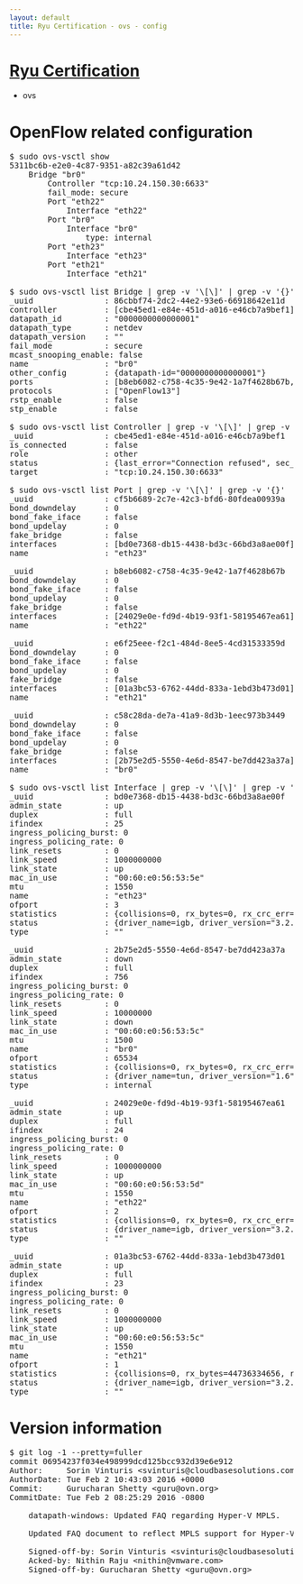 ```yaml
---
layout: default
title: Ryu Certification - ovs - config
---
```

# [Ryu Certification](http://osrg.github.io/ryu/certification.html)
* ovs 

# OpenFlow related configuration
<pre>
$ sudo ovs-vsctl show
5311bc6b-e2e0-4c87-9351-a82c39a61d42
    Bridge "br0"
        Controller "tcp:10.24.150.30:6633"
        fail_mode: secure
        Port "eth22"
            Interface "eth22"
        Port "br0"
            Interface "br0"
                type: internal
        Port "eth23"
            Interface "eth23"
        Port "eth21"
            Interface "eth21"

$ sudo ovs-vsctl list Bridge | grep -v '\[\]' | grep -v '{}'
_uuid               : 86cbbf74-2dc2-44e2-93e6-66918642e11d
controller          : [cbe45ed1-e84e-451d-a016-e46cb7a9bef1]
datapath_id         : "0000000000000001"
datapath_type       : netdev
datapath_version    : "<built-in>"
fail_mode           : secure
mcast_snooping_enable: false
name                : "br0"
other_config        : {datapath-id="0000000000000001"}
ports               : [b8eb6082-c758-4c35-9e42-1a7f4628b67b, c58c28da-de7a-41a9-8d3b-1eec973b3449, cf5b6689-2c7e-42c3-bfd6-80fdea00939a, e6f25eee-f2c1-484d-8ee5-4cd31533359d]
protocols           : ["OpenFlow13"]
rstp_enable         : false
stp_enable          : false

$ sudo ovs-vsctl list Controller | grep -v '\[\]' | grep -v '{}'
_uuid               : cbe45ed1-e84e-451d-a016-e46cb7a9bef1
is_connected        : false
role                : other
status              : {last_error="Connection refused", sec_since_connect="667", sec_since_disconnect="5", state=BACKOFF}
target              : "tcp:10.24.150.30:6633"

$ sudo ovs-vsctl list Port | grep -v '\[\]' | grep -v '{}'
_uuid               : cf5b6689-2c7e-42c3-bfd6-80fdea00939a
bond_downdelay      : 0
bond_fake_iface     : false
bond_updelay        : 0
fake_bridge         : false
interfaces          : [bd0e7368-db15-4438-bd3c-66bd3a8ae00f]
name                : "eth23"

_uuid               : b8eb6082-c758-4c35-9e42-1a7f4628b67b
bond_downdelay      : 0
bond_fake_iface     : false
bond_updelay        : 0
fake_bridge         : false
interfaces          : [24029e0e-fd9d-4b19-93f1-58195467ea61]
name                : "eth22"

_uuid               : e6f25eee-f2c1-484d-8ee5-4cd31533359d
bond_downdelay      : 0
bond_fake_iface     : false
bond_updelay        : 0
fake_bridge         : false
interfaces          : [01a3bc53-6762-44dd-833a-1ebd3b473d01]
name                : "eth21"

_uuid               : c58c28da-de7a-41a9-8d3b-1eec973b3449
bond_downdelay      : 0
bond_fake_iface     : false
bond_updelay        : 0
fake_bridge         : false
interfaces          : [2b75e2d5-5550-4e6d-8547-be7dd423a37a]
name                : "br0"

$ sudo ovs-vsctl list Interface | grep -v '\[\]' | grep -v '{}'
_uuid               : bd0e7368-db15-4438-bd3c-66bd3a8ae00f
admin_state         : up
duplex              : full
ifindex             : 25
ingress_policing_burst: 0
ingress_policing_rate: 0
link_resets         : 0
link_speed          : 1000000000
link_state          : up
mac_in_use          : "00:60:e0:56:53:5e"
mtu                 : 1550
name                : "eth23"
ofport              : 3
statistics          : {collisions=0, rx_bytes=0, rx_crc_err=0, rx_dropped=0, rx_errors=0, rx_frame_err=0, rx_over_err=0, rx_packets=0, tx_bytes=8223226500, tx_dropped=0, tx_errors=0, tx_packets=5482151}
status              : {driver_name=igb, driver_version="3.2.10-k", firmware_version="2.10-9"}
type                : ""

_uuid               : 2b75e2d5-5550-4e6d-8547-be7dd423a37a
admin_state         : down
duplex              : full
ifindex             : 756
ingress_policing_burst: 0
ingress_policing_rate: 0
link_resets         : 0
link_speed          : 10000000
link_state          : down
mac_in_use          : "00:60:e0:56:53:5c"
mtu                 : 1500
name                : "br0"
ofport              : 65534
statistics          : {collisions=0, rx_bytes=0, rx_crc_err=0, rx_dropped=0, rx_errors=0, rx_frame_err=0, rx_over_err=0, rx_packets=0, tx_bytes=0, tx_dropped=0, tx_errors=0, tx_packets=0}
status              : {driver_name=tun, driver_version="1.6", firmware_version="N/A"}
type                : internal

_uuid               : 24029e0e-fd9d-4b19-93f1-58195467ea61
admin_state         : up
duplex              : full
ifindex             : 24
ingress_policing_burst: 0
ingress_policing_rate: 0
link_resets         : 0
link_speed          : 1000000000
link_state          : up
mac_in_use          : "00:60:e0:56:53:5d"
mtu                 : 1550
name                : "eth22"
ofport              : 2
statistics          : {collisions=0, rx_bytes=0, rx_crc_err=0, rx_dropped=0, rx_errors=0, rx_frame_err=0, rx_over_err=0, rx_packets=0, tx_bytes=30330439982, tx_dropped=0, tx_errors=0, tx_packets=20248925}
status              : {driver_name=igb, driver_version="3.2.10-k", firmware_version="2.10-9"}
type                : ""

_uuid               : 01a3bc53-6762-44dd-833a-1ebd3b473d01
admin_state         : up
duplex              : full
ifindex             : 23
ingress_policing_burst: 0
ingress_policing_rate: 0
link_resets         : 0
link_speed          : 1000000000
link_state          : up
mac_in_use          : "00:60:e0:56:53:5c"
mtu                 : 1550
name                : "eth21"
ofport              : 1
statistics          : {collisions=0, rx_bytes=44736334656, rx_crc_err=0, rx_dropped=0, rx_errors=0, rx_frame_err=0, rx_over_err=0, rx_packets=29887099, tx_bytes=0, tx_dropped=0, tx_errors=0, tx_packets=0}
status              : {driver_name=igb, driver_version="3.2.10-k", firmware_version="2.10-9"}
type                : ""
</pre>

# Version information
<pre>
$ git log -1 --pretty=fuller
commit 06954237f034e498999dcd125bcc932d39e6e912
Author:     Sorin Vinturis &lt;svinturis@cloudbasesolutions.com&gt;
AuthorDate: Tue Feb 2 10:43:03 2016 +0000
Commit:     Gurucharan Shetty &lt;guru@ovn.org&gt;
CommitDate: Tue Feb 2 08:25:29 2016 -0800

    datapath-windows: Updated FAQ regarding Hyper-V MPLS.
    
    Updated FAQ document to reflect MPLS support for Hyper-V.
    
    Signed-off-by: Sorin Vinturis &lt;svinturis@cloudbasesolutions.com&gt;
    Acked-by: Nithin Raju &lt;nithin@vmware.com&gt;
    Signed-off-by: Gurucharan Shetty &lt;guru@ovn.org&gt;
</pre>
